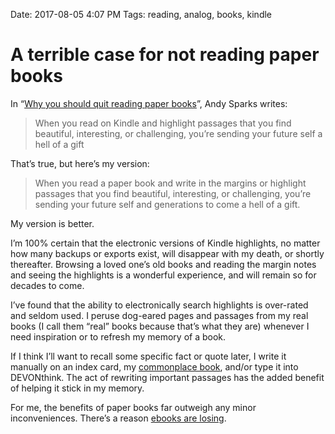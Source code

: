 Date: 2017-08-05 4:07 PM
Tags: reading, analog, books, kindle

# A terrible case for not reading paper books

In “[Why you should quit reading paper books][1]”, Andy Sparks writes:

> When you read on Kindle and highlight passages that you find beautiful, interesting, or challenging, you’re sending your future self a hell of a gift

That’s true, but here’s my version:

> When you read a paper book and write in the margins or highlight passages that you find beautiful, interesting, or challenging, you’re sending your future self and generations to come a hell of a gift.

My version is better.

I’m 100% certain that the electronic versions of Kindle highlights, no matter how many backups or exports exist, will disappear with my death, or shortly thereafter. Browsing a loved one’s old books and reading the margin notes and seeing the highlights is a wonderful experience, and will remain so for decades to come. 

I’ve found that the ability to electronically search highlights is over-rated and seldom used. I peruse dog-eared pages and passages from my real books (I call them “real” books because that’s what they are) whenever I need inspiration or to refresh my memory of a book.

If I think I’ll want to recall some specific fact or quote later, I write it manually on an index card, my [commonplace book][2], and/or type it into DEVONthink. The act of rewriting important passages has the added benefit of helping it stick in my memory.

For me, the benefits of paper books far outweigh any minor inconveniences. There’s a reason [ebooks are losing][3].



[1]:	https://medium.com/@sparkszilla/why-you-should-quit-reading-paper-books-bf5bf18b6dee
[2]:	https://baty.net/2013/the-commonplace-book/
[3]:	https://www.theguardian.com/books/2017/apr/27/how-ebooks-lost-their-shine-kindles-look-clunky-unhip-